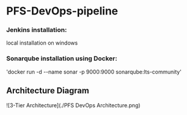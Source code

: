 ﻿# PFS-DevOps-pipeline

 
### Jenkins installation:
local installation on windows
### Sonarqube installation using Docker:
'docker run -d --name sonar -p 9000:9000 sonarqube:lts-community'
## Architecture Diagram
![3-Tier Architecture](./PFS DevOps Architecture.png)
